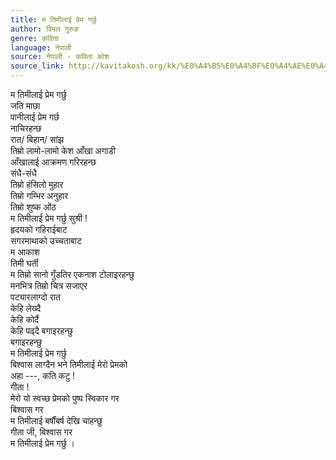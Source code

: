 ```yaml
---
title: म तिमीलाई प्रेम गर्छु
author: विमल गुरुङ
genre: कविता
language: नेपाली
source: नेपाली - कविता कोश
source_link: http://kavitakosh.org/kk/%E0%A4%B5%E0%A4%BF%E0%A4%AE%E0%A4%B2_%E0%A4%97%E0%A5%81%E0%A4%B0%E0%A5%81%E0%A4%99
---
```


म तिमीलाई प्रेम गर्छु  
जति माछा  
पानीलाई प्रेम गर्छ  
नाचिरहन्छ  
रात/ बिहान/ सांझ  
तिम्रो लामो-लामो केश आँखा अगाडी  
आँखालाई आक्रमण गरिरहन्छ  
संधै-संधै  
तिम्रो हंसिलो मुहार  
तिम्रो गम्भिर अनुहार  
तिम्रो शुष्क ओंठ  
म तिमीलाई प्रेम गर्छु सुश्री !  
हृदयको गहिराईबाट  
सगरमाथाको उच्चताबाट  
म आकाश  
तिमी घर्ती  
म तिम्रो सानो गुँडतिर एकनाश टोलाइरहन्छु  
मनभित्र तिम्रो चित्र सजाएर  
पट्यारलाग्दो रात  
केहि लेख्दै  
केहि कोर्दै  
केहि पढ्दै बगाइरहन्छु  
बगाइरहन्छु  
म तिमीलाई प्रेम गर्छु  
बिश्वास लाग्दैन भने तिमीलाई मेरो प्रेमको  
अहा ---, कति कटु !  
गीता !  
मेरो यो स्वच्छ प्रेमको पुष्प स्विकार गर  
बिश्वास गर  
म तिमीलाई बर्षौंबर्ष देखि चाहन्छु  
गीता जी, बिश्वास गर  
म तिमीलाई प्रेम गर्छु ।

